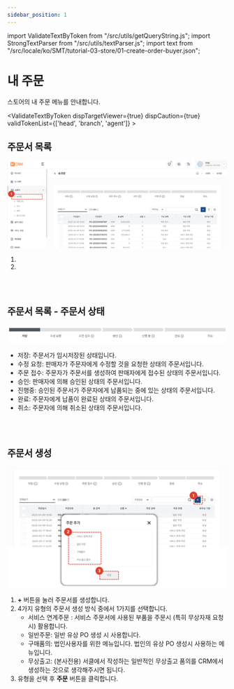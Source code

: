```yaml
---
sidebar_position: 1
---
```


import ValidateTextByToken from "/src/utils/getQueryString.js";
import StrongTextParser from "/src/utils/textParser.js";
import text from "/src/locale/ko/SMT/tutorial-03-store/01-create-order-buyer.json";

# 내 주문

스토어의 내 주문 메뉴를 안내합니다.

<ValidateTextByToken dispTargetViewer={true} dispCaution={true} validTokenList={['head', 'branch', 'agent']} >

## 주문서 목록

![001](./img/001.png)
1. <StrongTextParser text={text.list01} />
1. <StrongTextParser text={text.list02} />
<br/>
<br/>

## 주문서 목록 - 주문서 상태
![010](./img/010.png)
- 저장: 주문서가 임시저장된 상태입니다.
- 수정 요청: 판매자가 주문자에게 수정할 것을 요청한 상태의 주문서입니다.
- 주문 접수: 주문자가 주문서를 생성하여 판매자에게 접수된 상태의 주문서입니다.
- 승인: 판매자에 의해 승인된 상태의 주문서입니다.
- 진행중: 승인된 주문서가 주문자에게 납품되는 중에 있는 상태의 주문서입니다.
- 완료: 주문자에게 납품이 완료된 상태의 주문서입니다.
- 취소: 주문자에 의해 취소된 상태의 주문서입니다.
<br/>
<br/>

## 주문서 생성
![002](./img/002.png)
1. **+** 버튼을 눌러 주문서를 생성합니다.
1. 4가지 유형의 주문서 생성 방식 중에서 1가지를 선택합니다.
    - 서비스 연계주문 : 서비스 주문서에 사용된 부품을 주문시 (특히 무상자재 요청시) 활용합니다.
    - 일반주문: 일반 유상 PO 생성 시 사용합니다.
    - 구매품의: 법인사용자를 위한 메뉴입니다. 법인의 유상 PO 생성시 사용하는 메뉴입니다.
    - 무상출고: (본사전용) 서클에서 작성하는 일반적인 무상출고 품의를 CRM에서 생성하는 것으로 생각해주시면 됩니다.
1. 유형을 선택 후 **주문** 버튼을 클릭합니다.
</ValidateTextByToken>